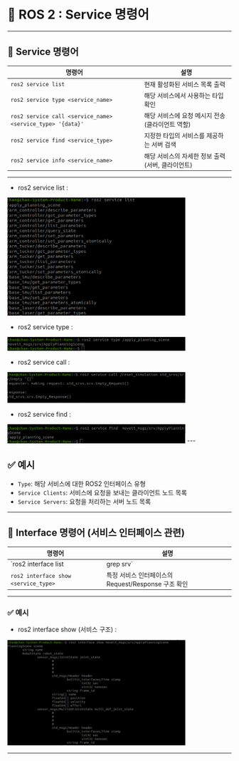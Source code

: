 
# 🧮 ROS 2 : Service 명령어

---

## 📡 Service 명령어

| 명령어 | 설명 |
|--------|------|
| `ros2 service list` | 현재 활성화된 서비스 목록 출력 |
| `ros2 service type <service_name>` | 해당 서비스에서 사용하는 타입 확인 |
| `ros2 service call <service_name> <service_type> '{data}'` | 해당 서비스에 요청 메시지 전송 (클라이언트 역할) |
| `ros2 service find <service_type>` | 지정한 타입의 서비스를 제공하는 서버 검색 |
| `ros2 service info <service_name>` | 해당 서비스의 자세한 정보 출력 (서버, 클라이언트) |

---

- ros2 service list :

<img src="service list.png" alt="service list" width="400"/>

- ros2 service type :

<img src="service type.png" alt="service type" width="400"/>

- ros2 service call :

<img src="service call.png" alt="service call" width="400"/>

- ros2 service find :

<img src="service find.png" alt="service find" width="400"/>
---

## ✅ 예시

- `Type`: 해당 서비스에 대한 ROS2 인터페이스 유형
- `Service Clients`: 서비스에 요청을 보내는 클라이언트 노드 목록
- `Service Servers`: 요청을 처리하는 서버 노드 목록

---

## 🧩 Interface 명령어 (서비스 인터페이스 관련)

| 명령어 | 설명 |
|--------|------|
| `ros2 interface list | grep srv` | 사용 가능한 모든 서비스 인터페이스 타입 출력 |
| `ros2 interface show <service_type>` | 특정 서비스 인터페이스의 Request/Response 구조 확인 |

---

### ✅ 예시

- ros2 interface show (서비스 구조) :

<img src="service show.png" alt="service show" width="400"/>

---

